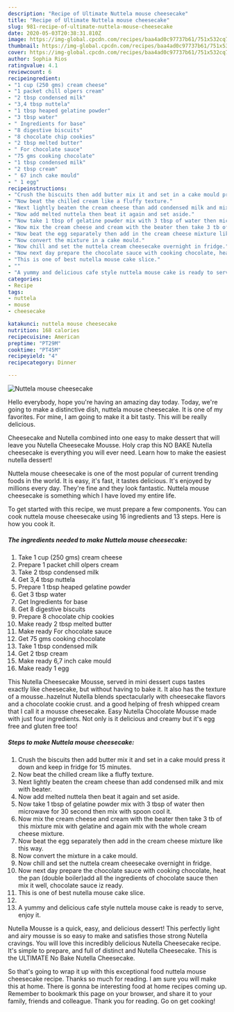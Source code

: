 ```yaml
---
description: "Recipe of Ultimate Nuttela mouse cheesecake"
title: "Recipe of Ultimate Nuttela mouse cheesecake"
slug: 981-recipe-of-ultimate-nuttela-mouse-cheesecake
date: 2020-05-03T20:38:31.810Z
image: https://img-global.cpcdn.com/recipes/baa4ad0c97737b61/751x532cq70/nuttela-mouse-cheesecake-recipe-main-photo.jpg
thumbnail: https://img-global.cpcdn.com/recipes/baa4ad0c97737b61/751x532cq70/nuttela-mouse-cheesecake-recipe-main-photo.jpg
cover: https://img-global.cpcdn.com/recipes/baa4ad0c97737b61/751x532cq70/nuttela-mouse-cheesecake-recipe-main-photo.jpg
author: Sophia Rios
ratingvalue: 4.1
reviewcount: 6
recipeingredient:
- "1 cup (250 gms) cream cheese"
- "1 packet chill olpers cream"
- "2 tbsp condensed milk"
- "3,4 tbsp nuttela"
- "1 tbsp heaped gelatine powder"
- "3 tbsp water"
- " Ingredients for base"
- "8 digestive biscuits"
- "8 chocolate chip cookies"
- "2 tbsp melted butter"
- " For chocolate sauce"
- "75 gms cooking chocolate"
- "1 tbsp condensed milk"
- "2 tbsp cream"
- " 67 inch cake mould"
- " 1 egg"
recipeinstructions:
- "Crush the biscuits then add butter mix it and set in a cake mould press it down and keep in fridge for 15 minutes."
- "Now beat the chilled cream like a fluffy texture."
- "Next lightly beaten the cream cheese than add condensed milk and mix with beater."
- "Now add melted nuttela then beat it again and set aside."
- "Now take 1 tbsp of gelatine powder mix with 3 tbsp of water then microwave for 30 second then mix with spoon cool it."
- "Now mix the cream cheese and cream with the beater then take 3 tb of this mixture mix with gelatine and again mix with the whole cream cheese mixture."
- "Now beat the egg separately then add in the cream cheese mixture like this way."
- "Now convert the mixture in a cake mould."
- "Now chill and set the nuttela cream cheesecake overnight in fridge."
- "Now next day prepare the chocolate sauce with cooking chocolate, heat the pan (double boiler)add all the ingredients of chocolate sauce then mix it well, chocolate sauce iz ready."
- "This is one of best nutella mouse cake slice."
- ""
- "A yummy and delicious cafe style nuttela mouse cake is ready to serve, enjoy it."
categories:
- Recipe
tags:
- nuttela
- mouse
- cheesecake

katakunci: nuttela mouse cheesecake 
nutrition: 168 calories
recipecuisine: American
preptime: "PT29M"
cooktime: "PT45M"
recipeyield: "4"
recipecategory: Dinner

---
```



![Nuttela mouse cheesecake](https://img-global.cpcdn.com/recipes/baa4ad0c97737b61/751x532cq70/nuttela-mouse-cheesecake-recipe-main-photo.jpg)

Hello everybody, hope you're having an amazing day today. Today, we're going to make a distinctive dish, nuttela mouse cheesecake. It is one of my favorites. For mine, I am going to make it a bit tasty. This will be really delicious.

Cheesecake and Nutella combined into one easy to make dessert that will leave you Nutella Cheesecake Mousse. Holy crap this NO BAKE Nutella cheesecake is everything you will ever need. Learn how to make the easiest nutella dessert!

Nuttela mouse cheesecake is one of the most popular of current trending foods in the world. It is easy, it's fast, it tastes delicious. It's enjoyed by millions every day. They're fine and they look fantastic. Nuttela mouse cheesecake is something which I have loved my entire life.


To get started with this recipe, we must prepare a few components. You can cook nuttela mouse cheesecake using 16 ingredients and 13 steps. Here is how you cook it.

<!--inarticleads1-->

##### The ingredients needed to make Nuttela mouse cheesecake:

1. Take 1 cup (250 gms) cream cheese
1. Prepare 1 packet chill olpers cream
1. Take 2 tbsp condensed milk
1. Get 3,4 tbsp nuttela
1. Prepare 1 tbsp heaped gelatine powder
1. Get 3 tbsp water
1. Get  Ingredients for base
1. Get 8 digestive biscuits
1. Prepare 8 chocolate chip cookies
1. Make ready 2 tbsp melted butter
1. Make ready  For chocolate sauce
1. Get 75 gms cooking chocolate
1. Take 1 tbsp condensed milk
1. Get 2 tbsp cream
1. Make ready  6,7 inch cake mould
1. Make ready  1 egg


This Nutella Cheesecake Mousse, served in mini dessert cups tastes exactly like cheesecake, but without having to bake it. It also has the texture of a mousse..hazelnut Nutella blends spectacularly with cheesecake flavors and a chocolate cookie crust. and a good helping of fresh whipped cream that I call it a mousse cheesecake. Easy Nutella Chocolate Mousse made with just four ingredients. Not only is it delicious and creamy but it&#39;s egg free and gluten free too! 

<!--inarticleads2-->

##### Steps to make Nuttela mouse cheesecake:

1. Crush the biscuits then add butter mix it and set in a cake mould press it down and keep in fridge for 15 minutes.
1. Now beat the chilled cream like a fluffy texture.
1. Next lightly beaten the cream cheese than add condensed milk and mix with beater.
1. Now add melted nuttela then beat it again and set aside.
1. Now take 1 tbsp of gelatine powder mix with 3 tbsp of water then microwave for 30 second then mix with spoon cool it.
1. Now mix the cream cheese and cream with the beater then take 3 tb of this mixture mix with gelatine and again mix with the whole cream cheese mixture.
1. Now beat the egg separately then add in the cream cheese mixture like this way.
1. Now convert the mixture in a cake mould.
1. Now chill and set the nuttela cream cheesecake overnight in fridge.
1. Now next day prepare the chocolate sauce with cooking chocolate, heat the pan (double boiler)add all the ingredients of chocolate sauce then mix it well, chocolate sauce iz ready.
1. This is one of best nutella mouse cake slice.
1. 
1. A yummy and delicious cafe style nuttela mouse cake is ready to serve, enjoy it.


Nutella Mousse is a quick, easy, and delicious dessert! This perfectly light and airy mousse is so easy to make and satisfies those strong Nutella cravings. You will love this incredibly delicious Nutella Cheesecake recipe. It&#39;s simple to prepare, and full of distinct and Nutella Cheesecake. This is the ULTIMATE No Bake Nutella Cheesecake. 

So that's going to wrap it up with this exceptional food nuttela mouse cheesecake recipe. Thanks so much for reading. I am sure you will make this at home. There is gonna be interesting food at home recipes coming up. Remember to bookmark this page on your browser, and share it to your family, friends and colleague. Thank you for reading. Go on get cooking!
